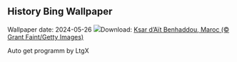 ## History Bing Wallpaper
Wallpaper date: 2024-05-26
![](https://www.bing.com/th?id=OHR.MoroccoBenhaddou_FR-CA3142021399_UHD.jpg&w=1000)Download: [Ksar d’Aït Benhaddou, Maroc (© Grant Faint/Getty Images)](https://www.bing.com/th?id=OHR.MoroccoBenhaddou_FR-CA3142021399_UHD.jpg)

Auto get programm by LtgX
